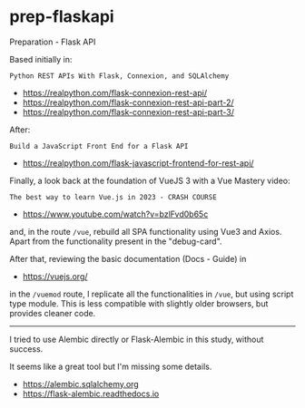 # prep-flaskapi
Preparation - Flask API

Based initially in:

    Python REST APIs With Flask, Connexion, and SQLAlchemy
- https://realpython.com/flask-connexion-rest-api/
- https://realpython.com/flask-connexion-rest-api-part-2/
- https://realpython.com/flask-connexion-rest-api-part-3/

After:

    Build a JavaScript Front End for a Flask API
- https://realpython.com/flask-javascript-frontend-for-rest-api/

Finally, a look back at the foundation of VueJS 3 with a Vue Mastery video:

    The best way to learn Vue.js in 2023 - CRASH COURSE
- https://www.youtube.com/watch?v=bzlFvd0b65c

and, in the route `/vue`, rebuild all SPA functionality using Vue3 and Axios. Apart from the functionality present in the "debug-card".

After that, reviewing the basic documentation (Docs - Guide) in

- https://vuejs.org/

in the `/vuemod` route, I replicate all the functionalities in `/vue`, but using script type module. This is less compatible with slightly older browsers, but provides cleaner code.

---

I tried to use Alembic directly or Flask-Alembic in this study, without success.

It seems like a great tool but I'm missing some details.

- https://alembic.sqlalchemy.org
- https://flask-alembic.readthedocs.io
